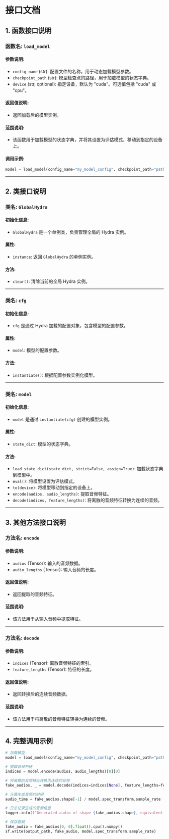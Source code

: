 # 接口文档

## 1. 函数接口说明

### 函数名: `load_model`

#### 参数说明:
- `config_name` (str): 配置文件的名称，用于动态加载模型参数。
- `checkpoint_path` (str): 模型检查点的路径，用于加载模型的状态字典。
- `device` (str, optional): 指定设备，默认为 "cuda"。可选值包括 "cuda" 或 "cpu"。

#### 返回值说明:
- 返回加载后的模型实例。

#### 范围说明:
- 该函数用于加载模型的状态字典，并将其设置为评估模式，移动到指定的设备上。

#### 调用示例:
```python
model = load_model(config_name="my_model_config", checkpoint_path="path/to/checkpoint.pth", device="cuda")
```

---

## 2. 类接口说明

### 类名: `GlobalHydra`

#### 初始化信息:
- `GlobalHydra` 是一个单例类，负责管理全局的 Hydra 实例。

#### 属性:
- `instance`: 返回 `GlobalHydra` 的单例实例。

#### 方法:
- `clear()`: 清除当前的全局 Hydra 实例。

---

### 类名: `cfg`

#### 初始化信息:
- `cfg` 是通过 Hydra 加载的配置对象，包含模型的配置参数。

#### 属性:
- `model`: 模型的配置参数。

#### 方法:
- `instantiate()`: 根据配置参数实例化模型。

---

### 类名: `model`

#### 初始化信息:
- `model` 是通过 `instantiate(cfg)` 创建的模型实例。

#### 属性:
- `state_dict`: 模型的状态字典。

#### 方法:
- `load_state_dict(state_dict, strict=False, assign=True)`: 加载状态字典到模型中。
- `eval()`: 将模型设置为评估模式。
- `to(device)`: 将模型移动到指定的设备上。
- `encode(audios, audio_lengths)`: 提取音频特征。
- `decode(indices, feature_lengths)`: 将离散的音频特征转换为连续的音频。

---

## 3. 其他方法接口说明

### 方法名: `encode`

#### 参数说明:
- `audios` (Tensor): 输入的音频数据。
- `audio_lengths` (Tensor): 输入音频的长度。

#### 返回值说明:
- 返回提取的音频特征。

#### 范围说明:
- 该方法用于从输入音频中提取特征。

---

### 方法名: `decode`

#### 参数说明:
- `indices` (Tensor): 离散音频特征的索引。
- `feature_lengths` (Tensor): 特征的长度。

#### 返回值说明:
- 返回转换后的连续音频数据。

#### 范围说明:
- 该方法用于将离散的音频特征转换为连续的音频。

---

## 4. 完整调用示例

```python
# 加载模型
model = load_model(config_name="my_model_config", checkpoint_path="path/to/checkpoint.pth", device="cuda")

# 提取音频特征
indices = model.encode(audios, audio_lengths)[0][0]

# 将离散的音频特征转换为连续的音频
fake_audios, _ = model.decode(indices=indices[None], feature_lengths=feature_lengths)

# 计算生成音频的时间
audio_time = fake_audios.shape[-1] / model.spec_transform.sample_rate

# 日志记录生成的音频信息
logger.info(f"Generated audio of shape {fake_audios.shape}, equivalent to {audio_time:.2f} seconds from {indices.shape[1]} features, features/second: {indices.shape[1] / audio_time:.2f}")

# 保存音频
fake_audio = fake_audios[0, 0].float().cpu().numpy()
sf.write(output_path, fake_audio, model.spec_transform.sample_rate)
```